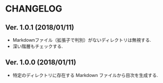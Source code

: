 # CHANGELOG

## Ver. 1.0.1 (2018/01/11)

- Markdownファイル（拡張子で判別）がないディレクトリは無視する.
- 深い階層もチェックする.

## Ver. 1.0.0 (2018/01/11)

- 特定のディレクトリに存在する Markdown ファイルから目次を生成する.
